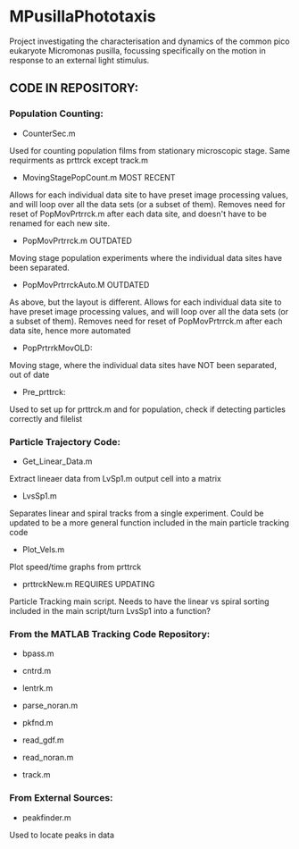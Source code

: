 # MPusillaPhototaxis
Project investigating the characterisation and dynamics of the common pico eukaryote Micromonas pusilla, focussing specifically on the motion in response to an external light stimulus.

## CODE IN REPOSITORY:

### Population Counting:

+ CounterSec.m

Used for counting population films from stationary microscopic stage.  Same requirments as prttrck except track.m

+ MovingStagePopCount.m  MOST RECENT

Allows for each individual data site to have preset image processing values, and will loop over all the data sets (or a subset of them).  Removes need for reset of PopMovPrtrrck.m after each data site, and doesn't have to be renamed for each new site.

+ PopMovPrtrrck.m   OUTDATED

Moving stage population experiments where the individual data sites have been separated.

+ PopMovPrtrrckAuto.M  OUTDATED

As above, but the layout is different.  Allows for each individual data site to have preset image processing values, and will loop over all the data sets (or a subset of them).  Removes need for reset of PopMovPrtrrck.m after each data site, hence more automated

+ PopPrtrrkMovOLD:

Moving stage, where the individual data sites have NOT been separated, out of date

+ Pre_prttrck:

Used to set up for prttrck.m and for population, check if detecting particles correctly and filelist



### Particle Trajectory Code:

+ Get_Linear_Data.m

Extract lineaer data from LvSp1.m output cell into a matrix

+ LvsSp1.m

Separates linear and spiral tracks from a single experiment.  Could be updated to be a more general function included in the main particle tracking code

+ Plot_Vels.m

Plot speed/time graphs from prttrck

+ prttrckNew.m  REQUIRES UPDATING

Particle Tracking main script.  Needs to have the linear vs spiral sorting included in the main script/turn LvsSp1 into a function?

### From the MATLAB Tracking Code Repository:

+ bpass.m

+ cntrd.m

+ lentrk.m

+ parse_noran.m

+ pkfnd.m

+ read_gdf.m

+ read_noran.m

+ track.m

### From External Sources:

+ peakfinder.m

Used to locate peaks in data




